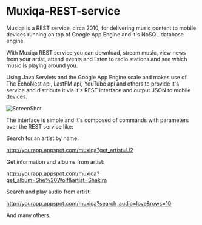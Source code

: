 Muxiqa-REST-service
===================

Muxiqa is a REST service, circa 2010, for delivering music content to mobile devices running on top of Google App Engine and it's NoSQL database engine.

With Muxiqa REST service you can download, stream music, view news from your artist, attend events and listen to radio stations and see which music is playing around you.

Using Java Servlets and the Google App Engine scale and makes use of The EchoNest api, LastFM api, YouTube api and others to provide it's service and distribute it via it's REST interface and output JSON to mobile devices.

![ScreenShot](https://raw.github.com/gmartinezgil/Muxiqa-REST-service/master/screenshots/home.png)

The interface is simple and it's composed of commands with parameters over the REST service like:

Search for an artist by name:

http://yourapp.appspot.com/muxiqa?get_artist=U2

Get information and albums from artist:

http://yourapp.appspot.com/muxiqa?get_album=She%20Wolf&artist=Shakira

Search and play audio from artist:

http://yourapp.appspot.com/muxiqa?search_audio=love&rows=10

And many others.
